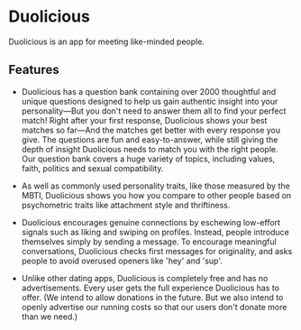 # Duolicious

Duolicious is an app for meeting like-minded people.

## Features

* Duolicious has a question bank containing over 2000 thoughtful and unique questions designed to help us gain authentic insight into your personality—But you don't need to answer them all to find your perfect match! Right after your first response, Duolicious shows your best matches so far—And the matches get better with every response you give. The questions are fun and easy-to-answer, while still giving the depth of insight Duolicious needs to match you with the right people. Our question bank covers a huge variety of topics, including values, faith, politics and sexual compatibility.

* As well as commonly used personality traits, like those measured by the MBTI, Duolicious shows you how you compare to other people based on psychometric traits like attachment style and thriftiness.

* Duolicious encourages genuine connections by eschewing low-effort signals such as liking and swiping on profiles. Instead, people introduce themselves simply by sending a message. To encourage meaningful conversations, Duolicious checks first messages for originality, and asks people to avoid overused openers like 'hey' and 'sup'.

* Unlike other dating apps, Duolicious is completely free and has no advertisements. Every user gets the full experience Duolicious has to offer. (We intend to allow donations in the future. But we also intend to openly advertise our running costs so that our users don't donate more than we need.)
